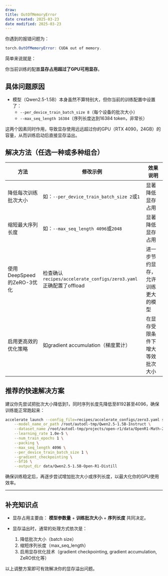 ```yaml
---
draw:
title: OutOfMemoryError
date created: 2025-03-23
date modified: 2025-03-23
---
```


你遇到的报错问题为：

```Java
torch.OutOfMemoryError: CUDA out of memory.
```

简单来说就是：

你当前训练的配置**显存占用超过了GPU可用显存**。

## 具体问题原因

- 模型（Qwen2.5-1.5B）本身虽然不算特别大，但你当前的训练配置中设置了：
  - `--per_device_train_batch_size 8`（每个设备的批次大小）
  - `--max_seq_length 16384`（序列长度达到16384 token，非常长）

这两个因素同时作用，导致显存使用远远超过你的GPU（RTX 4090，24GB）的容量，从而训练启动后直接显存溢出。

## 解决方法（任选一种或多种组合）

| 方法                  | 修改示例                                                          | 效果说明                             |
|-----------------------|-------------------------------------------------------------------|--------------------------------------|
| 降低每次训练批次大小      | 如：`--per_device_train_batch_size 2`或`1`                            | 显著降低显存占用                     |
| 缩短最大序列长度         | 如：`--max_seq_length 4096`或`2048`                                    | 显著降低显存占用                     |
| 使用DeepSpeed的ZeRO-3优化 | 检查确认`recipes/accelerate_configs/zero3.yaml`正确配置了offload      | 进一步节约显存，允许训练更大的模型   |
| 启用更高效的优化策略      | 如gradient accumulation（梯度累计）| 在显存受限条件下增大等效批次大小     |

## 推荐的快速解决方案

建议你先尝试把批次大小降低到1，同时序列长度先降低至8192甚至4096，确保训练能正常跑起来：

```bash
accelerate launch --config_file=recipes/accelerate_configs/zero3.yaml src/open_r1/sft.py \
    --model_name_or_path /root/autodl-tmp/Qwen2.5-1.5B-Instruct \
    --dataset_name /root/autodl-tmp/projects/open-r1/data/OpenR1-Math-220k \
    --learning_rate 1.0e-5 \
    --num_train_epochs 1 \
    --packing \
    --max_seq_length 4096 \
    --per_device_train_batch_size 1 \
    --gradient_checkpointing \
    --bf16 \
    --output_dir data/Qwen2.5-1.5B-Open-R1-Distill
```

确保训练稳定后，再逐步尝试增加批次大小或序列长度，以最大化你的GPU使用效率。

---

## 补充知识点

- 显存占用主要由：
  **模型参数量** + **训练批次大小** + **序列长度** 共同决定。

- 显存溢出时，通常的处理方式依次是：
  1. 降低批次大小（batch size）
  2. 缩短序列长度（max_seq_length）
  3. 启用显存优化技术（gradient checkpointing, gradient accumulation, ZeRO优化等）

以上调整方案即可有效解决你的显存溢出问题。
